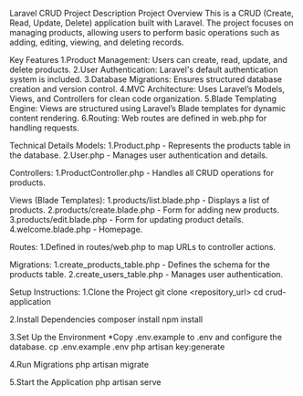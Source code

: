 Laravel CRUD Project Description
Project Overview
This is a CRUD (Create, Read, Update, Delete) application built with Laravel. The project focuses on managing products, allowing users to perform basic operations such as adding, editing, viewing, and deleting records.

Key Features
1.Product Management: Users can create, read, update, and delete products.
2.User Authentication: Laravel's default authentication system is included.
3.Database Migrations: Ensures structured database creation and version control.
4.MVC Architecture: Uses Laravel’s Models, Views, and Controllers for clean code organization.
5.Blade Templating Engine: Views are structured using Laravel’s Blade templates for dynamic content rendering.
6.Routing: Web routes are defined in web.php for handling requests.

Technical Details
Models:
1.Product.php - Represents the products table in the database.
2.User.php - Manages user authentication and details.

Controllers:
1.ProductController.php - Handles all CRUD operations for products.

Views (Blade Templates):
1.products/list.blade.php - Displays a list of products.
2.products/create.blade.php - Form for adding new products.
3.products/edit.blade.php - Form for updating product details.
4.welcome.blade.php - Homepage.

Routes:
1.Defined in routes/web.php to map URLs to controller actions.

Migrations:
1.create_products_table.php - Defines the schema for the products table.
2.create_users_table.php - Manages user authentication.

Setup Instructions:
1.Clone the Project
  git clone <repository_url>
  cd crud-application
  
2.Install Dependencies
  composer install
  npm install
  
3.Set Up the Environment
  *Copy .env.example to .env and configure the database.
  cp .env.example .env
  php artisan key:generate
  
4.Run Migrations
  php artisan migrate
  
5.Start the Application
  php artisan serve
